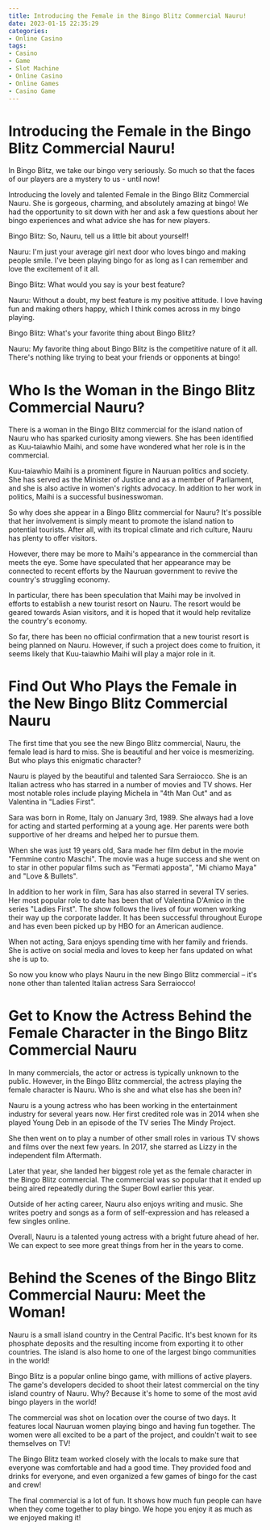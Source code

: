 ```yaml
---
title: Introducing the Female in the Bingo Blitz Commercial Nauru!
date: 2023-01-15 22:35:29
categories:
- Online Casino
tags:
- Casino
- Game
- Slot Machine
- Online Casino
- Online Games
- Casino Game
---
```



#  Introducing the Female in the Bingo Blitz Commercial Nauru!

In Bingo Blitz, we take our bingo very seriously. So much so that the faces of our players are a mystery to us - until now!

Introducing the lovely and talented Female in the Bingo Blitz Commercial Nauru. She is gorgeous, charming, and absolutely amazing at bingo! We had the opportunity to sit down with her and ask a few questions about her bingo experiences and what advice she has for new players.

Bingo Blitz: So, Nauru, tell us a little bit about yourself!

Nauru: I'm just your average girl next door who loves bingo and making people smile. I've been playing bingo for as long as I can remember and love the excitement of it all.

Bingo Blitz: What would you say is your best feature?

Nauru: Without a doubt, my best feature is my positive attitude. I love having fun and making others happy, which I think comes across in my bingo playing.

Bingo Blitz: What's your favorite thing about Bingo Blitz?

Nauru: My favorite thing about Bingo Blitz is the competitive nature of it all. There's nothing like trying to beat your friends or opponents at bingo!

#  Who Is the Woman in the Bingo Blitz Commercial Nauru?

There is a woman in the Bingo Blitz commercial for the island nation of Nauru who has sparked curiosity among viewers. She has been identified as Kuu-taiawhio Maihi, and some have wondered what her role is in the commercial.

Kuu-taiawhio Maihi is a prominent figure in Nauruan politics and society. She has served as the Minister of Justice and as a member of Parliament, and she is also active in women's rights advocacy. In addition to her work in politics, Maihi is a successful businesswoman.

So why does she appear in a Bingo Blitz commercial for Nauru? It's possible that her involvement is simply meant to promote the island nation to potential tourists. After all, with its tropical climate and rich culture, Nauru has plenty to offer visitors.

However, there may be more to Maihi's appearance in the commercial than meets the eye. Some have speculated that her appearance may be connected to recent efforts by the Nauruan government to revive the country's struggling economy.

In particular, there has been speculation that Maihi may be involved in efforts to establish a new tourist resort on Nauru. The resort would be geared towards Asian visitors, and it is hoped that it would help revitalize the country's economy.

So far, there has been no official confirmation that a new tourist resort is being planned on Nauru. However, if such a project does come to fruition, it seems likely that Kuu-taiawhio Maihi will play a major role in it.

#  Find Out Who Plays the Female in the New Bingo Blitz Commercial Nauru

The first time that you see the new Bingo Blitz commercial, Nauru, the female lead is hard to miss. She is beautiful and her voice is mesmerizing. But who plays this enigmatic character?

Nauru is played by the beautiful and talented Sara Serraiocco. She is an Italian actress who has starred in a number of movies and TV shows. Her most notable roles include playing Michela in "4th Man Out" and as Valentina in "Ladies First".

Sara was born in Rome, Italy on January 3rd, 1989. She always had a love for acting and started performing at a young age. Her parents were both supportive of her dreams and helped her to pursue them.

When she was just 19 years old, Sara made her film debut in the movie "Femmine contro Maschi". The movie was a huge success and she went on to star in other popular films such as "Fermati apposta", "Mi chiamo Maya" and "Love & Bullets".

In addition to her work in film, Sara has also starred in several TV series. Her most popular role to date has been that of Valentina D'Amico in the series "Ladies First". The show follows the lives of four women working their way up the corporate ladder. It has been successful throughout Europe and has even been picked up by HBO for an American audience.

When not acting, Sara enjoys spending time with her family and friends. She is active on social media and loves to keep her fans updated on what she is up to.

So now you know who plays Nauru in the new Bingo Blitz commercial – it's none other than talented Italian actress Sara Serraiocco!

#  Get to Know the Actress Behind the Female Character in the Bingo Blitz Commercial Nauru 

In many commercials, the actor or actress is typically unknown to the public. However, in the Bingo Blitz commercial, the actress playing the female character is Nauru. Who is she and what else has she been in?

Nauru is a young actress who has been working in the entertainment industry for several years now. Her first credited role was in 2014 when she played Young Deb in an episode of the TV series The Mindy Project. 

She then went on to play a number of other small roles in various TV shows and films over the next few years. In 2017, she starred as Lizzy in the independent film Aftermath. 

Later that year, she landed her biggest role yet as the female character in the Bingo Blitz commercial. The commercial was so popular that it ended up being aired repeatedly during the Super Bowl earlier this year. 

Outside of her acting career, Nauru also enjoys writing and music. She writes poetry and songs as a form of self-expression and has released a few singles online. 

Overall, Nauru is a talented young actress with a bright future ahead of her. We can expect to see more great things from her in the years to come.

#  Behind the Scenes of the Bingo Blitz Commercial Nauru: Meet the Woman!

Nauru is a small island country in the Central Pacific. It's best known for its phosphate deposits and the resulting income from exporting it to other countries. The island is also home to one of the largest bingo communities in the world!

Bingo Blitz is a popular online bingo game, with millions of active players. The game's developers decided to shoot their latest commercial on the tiny island country of Nauru. Why? Because it's home to some of the most avid bingo players in the world!

The commercial was shot on location over the course of two days. It features local Nauruan women playing bingo and having fun together. The women were all excited to be a part of the project, and couldn't wait to see themselves on TV!

The Bingo Blitz team worked closely with the locals to make sure that everyone was comfortable and had a good time. They provided food and drinks for everyone, and even organized a few games of bingo for the cast and crew!

The final commercial is a lot of fun. It shows how much fun people can have when they come together to play bingo. We hope you enjoy it as much as we enjoyed making it!